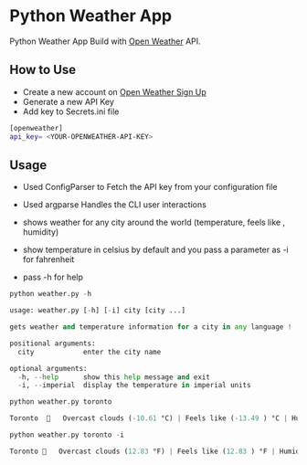 # Python Weather App

Python Weather App Build with [Open Weather](https://openweathermap.org/current#geocoding) API.

## How to Use

- Create a new account on [Open Weather Sign Up](https://home.openweathermap.org/users/sign_up)
- Generate a new API Key
- Add key to Secrets.ini file 

```bash
[openweather]
api_key= <YOUR-OPENWEATHER-API-KEY>
```


## Usage

- Used ConfigParser to Fetch the API key from your configuration file
- Used argparse Handles the CLI user interactions

- shows weather for any city around the world (temperature, feels like , humidity)
- show temperature in celsius by default and you pass a parameter as -i for fahrenheit
- pass -h for help

```python
python weather.py -h

usage: weather.py [-h] [-i] city [city ...]

gets weather and temperature information for a city in any language !

positional arguments:
  city            enter the city name

optional arguments:
  -h, --help      show this help message and exit
  -i, --imperial  display the temperature in imperial units

python weather.py toronto

Toronto  💨   Overcast clouds (-10.61 °C) | Feels like (-13.49 ) °C | Humidity 65 🟠

python weather.py toronto -i 

Toronto 💨   Overcast clouds (12.83 °F) | Feels like (12.83 ) °F | Humidity 63 🟠
```
